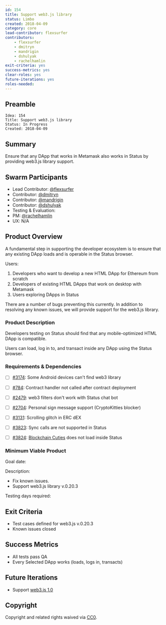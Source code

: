 ```yaml
---
id: 154
title: Support web3.js library
status: Limbo
created: 2018-04-09
category: core
lead-contributor: flexsurfer
contributors:
    - flexsurfer
    - dmitryn
    - mandrigin
    - dshulyak
    - rachelhamlin
exit-criteria: yes
success-metrics: yes
clear-roles: yes
future-iterations: yes
roles-needed:
---
```


## Preamble

    Idea: 154
    Title: Support web3.js library
    Status: In Progress
    Created: 2018-04-09
    
## Summary
Ensure that any DApp that works in Metamask also works in Status by providing web3.js library support.

## Swarm Participants
- Lead Contributor: [@flexsurfer](https://github.com/flexsurfer)
- Contributor: [@dmitryn](https://github.com/dmitryn)
- Contributor: [@mandrigin](https://github.com/mandrigin)
- Contributor: [@dshulyak](https://github.com/dshulyak)
- Testing & Evaluation: 
- PM: [@rachelhamlin](https://github.com/rachelhamlin)
- UX: N/A

## Product Overview

A fundamental step in supporting the developer ecosystem is to ensure that any existing DApp loads and is operable in the Status browser.

Users:
1. Developers who want to develop a new HTML DApp for Ethereum from scratch
2. Developers of existing HTML DApps that work on desktop with Metamask
3. Users exploring DApps in Status

There are a number of bugs preventing this currently. In addition to resolving any known issues, we will provide support for the web3.js library.

### Product Description

Developers testing on Status should find that any mobile-optimized HTML DApp is compatible.

Users can load, log in to, and transact inside any DApp using the Status browser.

### Requirements & Dependencies

- [ ] [#3174](https://github.com/status-im/status-react/issues/3174): Some Android devices can't find web3 library

- [ ] [#784](https://github.com/status-im/status-go/issues/784): Contract handler not called after contract deployment

- [ ] [#2479](https://github.com/status-im/status-react/issues/2479): web3 filters don't work with Status chat bot

- [ ] [#2704](https://github.com/status-im/status-react/issues/2704): Personal sign message support (CryptoKitties blocker)

- [ ] [#3131](https://github.com/status-im/status-react/issues/3131): Scrolling glitch in ERC dEX

- [ ] [#3823](https://github.com/status-im/status-react/issues/3823): Sync calls are not supported in Status 

- [ ] [#3824](https://github.com/status-im/status-react/issues/3824): [Blockchain Cuties](https://blockchaincuties.co ) does not load inside Status

### Minimum Viable Product

Goal date: 

Description:
- Fix known issues. 
- Support web3.js library v.0.20.3

Testing days required:

## Exit Criteria
- Test cases defined for web3.js v.0.20.3
- Known issues closed

## Success Metrics
- All tests pass QA
- Every Selected DApp works (loads, logs in, transacts)

## Future Iterations
- Support [web3.js 1.0](https://web3js.readthedocs.io/en/1.0/)

## Copyright

Copyright and related rights waived via [CC0](https://creativecommons.org/publicdomain/zero/1.0/).

